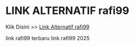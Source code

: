 # LINK ALTERNATIF rafi99

Klik Disini >> <a href="https://linksto.pages.dev/">Link Alternatif rafi99 </a>

link rafi99 terbaru
link rafi99 2025